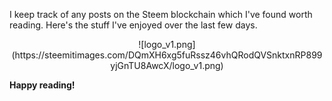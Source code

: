 I keep track of any posts on the Steem blockchain which I've found worth reading.  Here's the stuff I've enjoyed over the last few days.

<center>![logo_v1.png](https://steemitimages.com/DQmXH6xg5fuRssz46vhQRodQVSnktxnRP899yjGnTU8AwcX/logo_v1.png)</center>

**Happy reading!**
